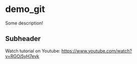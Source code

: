 # demo_git

Some description!

## Subheader
Watch tutorial on Youtube: https://www.youtube.com/watch?v=RGOj5yH7evk